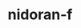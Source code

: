 ---
id: 29
title: nidoran-f
types: [poison]
image: https://raw.githubusercontent.com/PokeAPI/sprites/master/sprites/pokemon/29.png
---